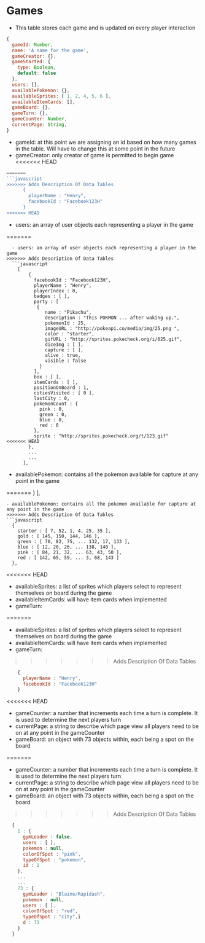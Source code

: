 # Games

  - This table stores each game and is updated on every player interaction

  ```javascript
  {
    gameId: Number,
    name: 'A name for the game',
    gameCreator: {},
    gameStarted: {
      type: Boolean,
      default: false
    },
    users: [],
    availablePokemon: {},
    availableSprites: [ 1, 2, 4, 5, 6 ],
    availableItemCards: [],
    gameBoard: {},
    gameTurn: {},
    gameCounter: Number,
    currentPage: String,
  }
  ```
  - gameId: at this point we are assigning an id based on how many games in the table.  Will have to change this at some point in the future
  - gameCreator: only creator of game is permitted to begin game
<<<<<<< HEAD

  ```javascript  
=======
```javascript  
>>>>>>> Adds Description Of Data Tables
        { 
          playerName : "Henry",
          facebookId : "Facebook123H" 
        }
<<<<<<< HEAD
  ```
  - users: an array of user objects each representing a player in the game

=======
```
  - users: an array of user objects each representing a player in the game
>>>>>>> Adds Description Of Data Tables
  ```javascript
    [ 
        { 
          facebookId : "Facebook123H", 
          playerName : "Henry", 
          playerIndex : 0, 
          badges : [ ], 
          party : [ 
           { 
              name : "Pikachu", 
              description : "This POKMON ... after waking up.", 
              pokemonId : 25, 
              imageURL : "http://pokeapi.co/media/img/25.png ", 
              color : "starter", 
              gifURL : "http://sprites.pokecheck.org/i/025.gif", 
              diceImg : [ ], 
              capture : [ ], 
              alive : true, 
              visible : false 
            } 
          ],
          box : [ ],
          itemCards : [ ],
          positionOnBoard : 1, 
          citiesVisited : [ 0 ], 
          lastCity : 0, 
          pokemonCount : {
            pink : 0,
            green : 0, 
            blue : 0, 
            red : 0 
          }, 
          sprite : "http://sprites.pokecheck.org/t/123.gif" 
<<<<<<< HEAD
        },
        ...
        ... 
      ], 
  ```
  - availablePokemon: contains all the pokemon available for capture at any point in the game

=======
        } 
      ], 
  ```
  - availablePokemon: contains all the pokemon available for capture at any point in the game
>>>>>>> Adds Description Of Data Tables
  ```javascript
    { 
      starter : [ 7, 52, 1, 4, 25, 35 ], 
      gold : [ 145, 150, 144, 146 ], 
      green : [ 70, 82, 75, ... 132, 17, 133 ], 
      blue : [ 12, 20, 26, ... 138, 140 ], 
      pink : [ 84, 21, 32, ... 63, 43, 50 ], 
      red : [ 142, 65, 59, ... 3, 68, 143 ] 
    },
  ```
<<<<<<< HEAD

  - availableSprites: a list of sprites which players select to represent themselves on board during the game
  - availableItemCards: will have item cards when implemented
  - gameTurn:

=======
  - availableSprites: a list of sprites which players select to represent themselves on board during the game
  - availableItemCards: will have item cards when implemented
  - gameTurn:
>>>>>>> Adds Description Of Data Tables
  ```javascript
      { 
        playerName : "Henry", 
        facebookId : "Facebook123H"
      }
  ```
<<<<<<< HEAD

  - gameCounter: a number that increments each time a turn is complete.  It is used to determine the next players turn
  - currentPage: a string to describe which page view all players need to be on at any point in the gameCounter
  - gameBoard: an object with 73 objects within, each being a spot on the board

=======
  - gameCounter: a number that increments each time a turn is complete.  It is used to determine the next players turn
  - currentPage: a string to describe which page view all players need to be on at any point in the gameCounter
  - gameBoard: an object with 73 objects within, each being a spot on the board
>>>>>>> Adds Description Of Data Tables
  ```javascript
    { 
      1 : { 
        gymLeader : false,
        users : [ ],
        pokemon : null,
        colorOfSpot : "pink",
        typeOfSpot : "pokemon",
        id : 1 
      },
      ... 
      ...
      73 : { 
        gymLeader : "Blaine/Rapidash",
        pokemon : null,
        users : [ ],
        colorOfSpot : "red",
        typeOfSpot : "city",i
        d : 73
      } 
    } 
  ```
